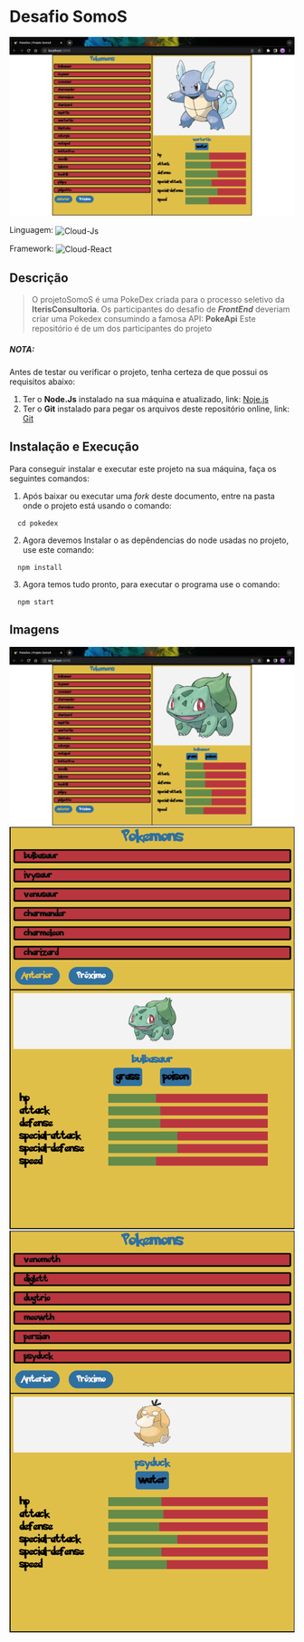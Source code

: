 # Desafio SomoS

![](/pokedex/public/projeto.png)

Linguagem: <img align="center" alt="Cloud-Js" height="30" width="40" src="https://cdn.jsdelivr.net/gh/devicons/devicon/icons/javascript/javascript-plain.svg">

Framework: <img align="center" alt="Cloud-React" height="30" width="40" src="https://cdn.jsdelivr.net/gh/devicons/devicon/icons/react/react-original.svg">

## Descrição

>O projetoSomoS é uma PokeDex criada para o processo seletivo da **IterisConsultoria**.
>Os participantes do desafio de **_FrontEnd_** deveriam criar uma Pokedex consumindo a famosa API: **PokeApi**
>Este repositório é de um dos participantes do projeto

##### NOTA:
Antes de testar ou verificar o projeto, tenha certeza de que possui os requisitos abaixo:
1. Ter o **Node.Js** instalado na sua máquina e atualizado, link:
[Noje.js](https://nodejs.org/en/)
2. Ter o **Git** instalado para pegar os arquivos deste repositório online, link:
[Git](https://git-scm.com)

## Instalação e Execução

Para conseguir instalar e executar este projeto na sua máquina, faça os seguintes comandos:
  
  1. Após baixar ou executar uma *fork* deste documento, entre na pasta onde o projeto está usando o comando:
```
  cd pokedex
```
  2. Agora devemos Instalar o as depêndencias do node usadas no projeto, use este comando:
```
  npm install
``` 
  3. Agora temos tudo pronto, para executar o programa use o comando:
```
  npm start
```

## Imagens

![](/pokedex/public/projeto2.png)
![](/pokedex/public/projetoResponsivo.png)
![](/pokedex/public/projetoResponsivo2.png)

